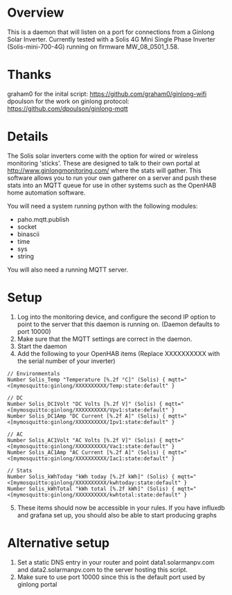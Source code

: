 # Overview
This is a daemon that will listen on a port for connections from a Ginlong Solar Inverter.
Currently tested with a Solis 4G Mini Single Phase Inverter (Solis-mini-700-4G) running on firmware MW_08_0501_1.58.

# Thanks
graham0 for the inital script: https://github.com/graham0/ginlong-wifi
dpoulson for the work on ginlong protocol: https://github.com/dpoulson/ginlong-mqtt

# Details
The Solis solar inverters come with the option for wired or wireless monitoring 'sticks'. These are designed to talk to their own portal at http://www.ginlongmonitoring.com/ where
the stats will gather. This software allows you to run your own gatherer on a server and push these stats into an MQTT queue for use in other systems such as the OpenHAB home
automation software. 

You will need a system running python with the following modules:
* paho.mqtt.publish
* socket
* binascii
* time
* sys
* string

You will also need a running MQTT server.


# Setup

1. Log into the monitoring device, and configure the second IP option to point to the server that this daemon is running on. (Daemon defaults to port 10000)
2. Make sure that the MQTT settings are correct in the daemon.
3. Start the daemon
4. Add the following to your OpenHAB items (Replace XXXXXXXXXX with the serial number of your inverter)
```
// Environmentals
Number Solis_Temp "Temperature [%.2f °C]" (Solis) { mqtt="<[mymosquitto:ginlong/XXXXXXXXXX/Temp:state:default" }

// DC
Number Solis_DC1Volt "DC Volts [%.2f V]" (Solis) { mqtt="<[mymosquitto:ginlong/XXXXXXXXXX/Vpv1:state:default" }
Number Solis_DC1Amp "DC Current [%.2f A]" (Solis) { mqtt="<[mymosquitto:ginlong/XXXXXXXXXX/Ipv1:state:default" }

// AC
Number Solis_AC1Volt "AC Volts [%.2f V]" (Solis) { mqtt="<[mymosquitto:ginlong/XXXXXXXXXX/Vac1:state:default" }
Number Solis_AC1Amp "AC Current [%.2f A]" (Solis) { mqtt="<[mymosquitto:ginlong/XXXXXXXXXX/Iac1:state:default" }

// Stats
Number Solis_kWhToday "kWh today [%.2f kWh]" (Solis) { mqtt="<[mymosquitto:ginlong/XXXXXXXXXX/kwhtoday:state:default" }
Number Solis_kWhTotal "kWh total [%.2f kWh]" (Solis) { mqtt="<[mymosquitto:ginlong/XXXXXXXXXX/kwhtotal:state:default" }
```
5. These items should now be accessible in your rules. If you have influxdb and grafana set up, you should also be able to start producing graphs


# Alternative setup

1. Set a static DNS entry in your router and point data1.solarmanpv.com and data2.solarmanpv.com to the server hosting this script.
2. Make sure to use port 10000 since this is the default port used by ginlong portal

